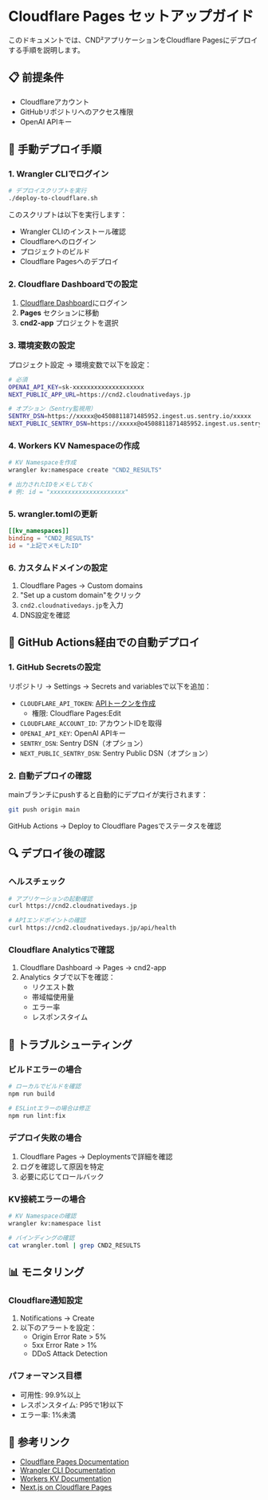 # Cloudflare Pages セットアップガイド

このドキュメントでは、CND²アプリケーションをCloudflare Pagesにデプロイする手順を説明します。

## 📋 前提条件

- Cloudflareアカウント
- GitHubリポジトリへのアクセス権限
- OpenAI APIキー

## 🚀 手動デプロイ手順

### 1. Wrangler CLIでログイン

```bash
# デプロイスクリプトを実行
./deploy-to-cloudflare.sh
```

このスクリプトは以下を実行します：
- Wrangler CLIのインストール確認
- Cloudflareへのログイン
- プロジェクトのビルド
- Cloudflare Pagesへのデプロイ

### 2. Cloudflare Dashboardでの設定

1. [Cloudflare Dashboard](https://dash.cloudflare.com/)にログイン
2. **Pages** セクションに移動
3. **cnd2-app** プロジェクトを選択

### 3. 環境変数の設定

プロジェクト設定 → 環境変数で以下を設定：

```bash
# 必須
OPENAI_API_KEY=sk-xxxxxxxxxxxxxxxxxxxx
NEXT_PUBLIC_APP_URL=https://cnd2.cloudnativedays.jp

# オプション（Sentry監視用）
SENTRY_DSN=https://xxxxx@o4508811871485952.ingest.us.sentry.io/xxxxx
NEXT_PUBLIC_SENTRY_DSN=https://xxxxx@o4508811871485952.ingest.us.sentry.io/xxxxx
```

### 4. Workers KV Namespaceの作成

```bash
# KV Namespaceを作成
wrangler kv:namespace create "CND2_RESULTS"

# 出力されたIDをメモしておく
# 例: id = "xxxxxxxxxxxxxxxxxxxxx"
```

### 5. wrangler.tomlの更新

```toml
[[kv_namespaces]]
binding = "CND2_RESULTS"
id = "上記でメモしたID"
```

### 6. カスタムドメインの設定

1. Cloudflare Pages → Custom domains
2. "Set up a custom domain"をクリック
3. `cnd2.cloudnativedays.jp`を入力
4. DNS設定を確認

## 🔄 GitHub Actions経由での自動デプロイ

### 1. GitHub Secretsの設定

リポジトリ → Settings → Secrets and variablesで以下を追加：

- `CLOUDFLARE_API_TOKEN`: [APIトークンを作成](https://dash.cloudflare.com/profile/api-tokens)
  - 権限: Cloudflare Pages:Edit
- `CLOUDFLARE_ACCOUNT_ID`: アカウントIDを取得
- `OPENAI_API_KEY`: OpenAI APIキー
- `SENTRY_DSN`: Sentry DSN（オプション）
- `NEXT_PUBLIC_SENTRY_DSN`: Sentry Public DSN（オプション）

### 2. 自動デプロイの確認

mainブランチにpushすると自動的にデプロイが実行されます：

```bash
git push origin main
```

GitHub Actions → Deploy to Cloudflare Pagesでステータスを確認

## 🔍 デプロイ後の確認

### ヘルスチェック

```bash
# アプリケーションの起動確認
curl https://cnd2.cloudnativedays.jp

# APIエンドポイントの確認
curl https://cnd2.cloudnativedays.jp/api/health
```

### Cloudflare Analyticsで確認

1. Cloudflare Dashboard → Pages → cnd2-app
2. Analytics タブで以下を確認：
   - リクエスト数
   - 帯域幅使用量
   - エラー率
   - レスポンスタイム

## 🚨 トラブルシューティング

### ビルドエラーの場合

```bash
# ローカルでビルドを確認
npm run build

# ESLintエラーの場合は修正
npm run lint:fix
```

### デプロイ失敗の場合

1. Cloudflare Pages → Deploymentsで詳細を確認
2. ログを確認して原因を特定
3. 必要に応じてロールバック

### KV接続エラーの場合

```bash
# KV Namespaceの確認
wrangler kv:namespace list

# バインディングの確認
cat wrangler.toml | grep CND2_RESULTS
```

## 📊 モニタリング

### Cloudflare通知設定

1. Notifications → Create
2. 以下のアラートを設定：
   - Origin Error Rate > 5%
   - 5xx Error Rate > 1%
   - DDoS Attack Detection

### パフォーマンス目標

- 可用性: 99.9%以上
- レスポンスタイム: P95で1秒以下
- エラー率: 1%未満

## 🔗 参考リンク

- [Cloudflare Pages Documentation](https://developers.cloudflare.com/pages/)
- [Wrangler CLI Documentation](https://developers.cloudflare.com/workers/wrangler/)
- [Workers KV Documentation](https://developers.cloudflare.com/kv/)
- [Next.js on Cloudflare Pages](https://developers.cloudflare.com/pages/framework-guides/nextjs/)